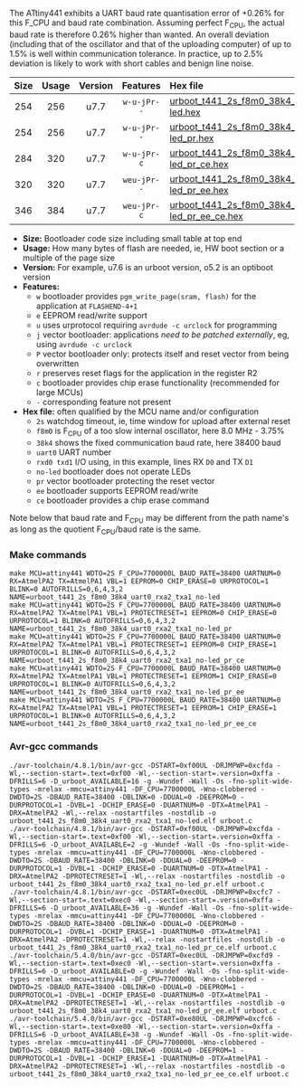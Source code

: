 The ATtiny441 exhibits a UART baud rate quantisation error of +0.26% for this F_CPU and baud rate combination. Assuming perfect F<sub>CPU</sub>, the actual baud rate is therefore 0.26% higher than wanted. An overall deviation (including that of the oscillator and that of the uploading computer) of up to 1.5% is well within communication tolerance. In practice, up to 2.5% deviation is likely to work with short cables and benign line noise.

|Size|Usage|Version|Features|Hex file|
|:-:|:-:|:-:|:-:|:--|
|254|256|u7.7|`w-u-jPr--`|[urboot_t441_2s_f8m0_38k4_uart0_rxa2_txa1_no-led.hex](https://raw.githubusercontent.com/stefanrueger/urboot.hex/main/mcus/attiny441/watchdog_2_s/internal_oscillator_f-3.75%25/%2B8m000000_hz/%2B%2B38k4_baud/uart0_rxa2_txa1/no-led/urboot_t441_2s_f8m0_38k4_uart0_rxa2_txa1_no-led.hex)|
|254|256|u7.7|`w-u-jPr--`|[urboot_t441_2s_f8m0_38k4_uart0_rxa2_txa1_no-led_pr.hex](https://raw.githubusercontent.com/stefanrueger/urboot.hex/main/mcus/attiny441/watchdog_2_s/internal_oscillator_f-3.75%25/%2B8m000000_hz/%2B%2B38k4_baud/uart0_rxa2_txa1/no-led/urboot_t441_2s_f8m0_38k4_uart0_rxa2_txa1_no-led_pr.hex)|
|284|320|u7.7|`w-u-jPr-c`|[urboot_t441_2s_f8m0_38k4_uart0_rxa2_txa1_no-led_pr_ce.hex](https://raw.githubusercontent.com/stefanrueger/urboot.hex/main/mcus/attiny441/watchdog_2_s/internal_oscillator_f-3.75%25/%2B8m000000_hz/%2B%2B38k4_baud/uart0_rxa2_txa1/no-led/urboot_t441_2s_f8m0_38k4_uart0_rxa2_txa1_no-led_pr_ce.hex)|
|320|320|u7.7|`weu-jPr--`|[urboot_t441_2s_f8m0_38k4_uart0_rxa2_txa1_no-led_pr_ee.hex](https://raw.githubusercontent.com/stefanrueger/urboot.hex/main/mcus/attiny441/watchdog_2_s/internal_oscillator_f-3.75%25/%2B8m000000_hz/%2B%2B38k4_baud/uart0_rxa2_txa1/no-led/urboot_t441_2s_f8m0_38k4_uart0_rxa2_txa1_no-led_pr_ee.hex)|
|346|384|u7.7|`weu-jPr-c`|[urboot_t441_2s_f8m0_38k4_uart0_rxa2_txa1_no-led_pr_ee_ce.hex](https://raw.githubusercontent.com/stefanrueger/urboot.hex/main/mcus/attiny441/watchdog_2_s/internal_oscillator_f-3.75%25/%2B8m000000_hz/%2B%2B38k4_baud/uart0_rxa2_txa1/no-led/urboot_t441_2s_f8m0_38k4_uart0_rxa2_txa1_no-led_pr_ee_ce.hex)|

- **Size:** Bootloader code size including small table at top end
- **Usage:** How many bytes of flash are needed, ie, HW boot section or a multiple of the page size
- **Version:** For example, u7.6 is an urboot version, o5.2 is an optiboot version
- **Features:**
  + `w` bootloader provides `pgm_write_page(sram, flash)` for the application at `FLASHEND-4+1`
  + `e` EEPROM read/write support
  + `u` uses urprotocol requiring `avrdude -c urclock` for programming
  + `j` vector bootloader: applications *need to be patched externally*, eg, using `avrdude -c urclock`
  + `P` vector bootloader only: protects itself and reset vector from being overwritten
  + `r` preserves reset flags for the application in the register R2
  + `c` bootloader provides chip erase functionality (recommended for large MCUs)
  + `-` corresponding feature not present
- **Hex file:** often qualified by the MCU name and/or configuration
  + `2s` watchdog timeout, ie, time window for upload after external reset
  + `f8m0` is F<sub>CPU</sub> of a too slow internal oscillator, here 8.0 MHz - 3.75%
  + `38k4` shows the fixed communication baud rate, here 38400 baud
  + `uart0` UART number
  + `rxd0 txd1` I/O using, in this example, lines RX `D0` and TX `D1`
  + `no-led` bootloader does not operate LEDs
  + `pr` vector bootloader protecting the reset vector
  + `ee` bootloader supports EEPROM read/write
  + `ce` bootloader provides a chip erase command


Note below that baud rate and F<sub>CPU</sub> may be different from the path name's as long as the quotient F<sub>CPU</sub>/baud rate is the same.

### Make commands
```
make MCU=attiny441 WDTO=2S F_CPU=7700000L BAUD_RATE=38400 UARTNUM=0 RX=AtmelPA2 TX=AtmelPA1 VBL=1 EEPROM=0 CHIP_ERASE=0 URPROTOCOL=1 BLINK=0 AUTOFRILLS=0,6,4,3,2 NAME=urboot_t441_2s_f8m0_38k4_uart0_rxa2_txa1_no-led
make MCU=attiny441 WDTO=2S F_CPU=7700000L BAUD_RATE=38400 UARTNUM=0 RX=AtmelPA2 TX=AtmelPA1 VBL=1 PROTECTRESET=1 EEPROM=0 CHIP_ERASE=0 URPROTOCOL=1 BLINK=0 AUTOFRILLS=0,6,4,3,2 NAME=urboot_t441_2s_f8m0_38k4_uart0_rxa2_txa1_no-led_pr
make MCU=attiny441 WDTO=2S F_CPU=7700000L BAUD_RATE=38400 UARTNUM=0 RX=AtmelPA2 TX=AtmelPA1 VBL=1 PROTECTRESET=1 EEPROM=0 CHIP_ERASE=1 URPROTOCOL=1 BLINK=0 AUTOFRILLS=0,6,4,3,2 NAME=urboot_t441_2s_f8m0_38k4_uart0_rxa2_txa1_no-led_pr_ce
make MCU=attiny441 WDTO=2S F_CPU=7700000L BAUD_RATE=38400 UARTNUM=0 RX=AtmelPA2 TX=AtmelPA1 VBL=1 PROTECTRESET=1 EEPROM=1 CHIP_ERASE=0 URPROTOCOL=1 BLINK=0 AUTOFRILLS=0,6,4,3,2 NAME=urboot_t441_2s_f8m0_38k4_uart0_rxa2_txa1_no-led_pr_ee
make MCU=attiny441 WDTO=2S F_CPU=7700000L BAUD_RATE=38400 UARTNUM=0 RX=AtmelPA2 TX=AtmelPA1 VBL=1 PROTECTRESET=1 EEPROM=1 CHIP_ERASE=1 URPROTOCOL=1 BLINK=0 AUTOFRILLS=0,6,4,3,2 NAME=urboot_t441_2s_f8m0_38k4_uart0_rxa2_txa1_no-led_pr_ee_ce
```

### Avr-gcc commands
```
./avr-toolchain/4.8.1/bin/avr-gcc -DSTART=0xf00UL -DRJMPWP=0xcfda -Wl,--section-start=.text=0xf00 -Wl,--section-start=.version=0xffa -DFRILLS=6 -D_urboot_AVAILABLE=16 -g -Wundef -Wall -Os -fno-split-wide-types -mrelax -mmcu=attiny441 -DF_CPU=7700000L -Wno-clobbered -DWDTO=2S -DBAUD_RATE=38400 -DBLINK=0 -DDUAL=0 -DEEPROM=0 -DURPROTOCOL=1 -DVBL=1 -DCHIP_ERASE=0 -DUARTNUM=0 -DTX=AtmelPA1 -DRX=AtmelPA2 -Wl,--relax -nostartfiles -nostdlib -o urboot_t441_2s_f8m0_38k4_uart0_rxa2_txa1_no-led.elf urboot.c
./avr-toolchain/4.8.1/bin/avr-gcc -DSTART=0xf00UL -DRJMPWP=0xcfda -Wl,--section-start=.text=0xf00 -Wl,--section-start=.version=0xffa -DFRILLS=6 -D_urboot_AVAILABLE=2 -g -Wundef -Wall -Os -fno-split-wide-types -mrelax -mmcu=attiny441 -DF_CPU=7700000L -Wno-clobbered -DWDTO=2S -DBAUD_RATE=38400 -DBLINK=0 -DDUAL=0 -DEEPROM=0 -DURPROTOCOL=1 -DVBL=1 -DCHIP_ERASE=0 -DUARTNUM=0 -DTX=AtmelPA1 -DRX=AtmelPA2 -DPROTECTRESET=1 -Wl,--relax -nostartfiles -nostdlib -o urboot_t441_2s_f8m0_38k4_uart0_rxa2_txa1_no-led_pr.elf urboot.c
./avr-toolchain/4.8.1/bin/avr-gcc -DSTART=0xec0UL -DRJMPWP=0xcfc7 -Wl,--section-start=.text=0xec0 -Wl,--section-start=.version=0xffa -DFRILLS=6 -D_urboot_AVAILABLE=36 -g -Wundef -Wall -Os -fno-split-wide-types -mrelax -mmcu=attiny441 -DF_CPU=7700000L -Wno-clobbered -DWDTO=2S -DBAUD_RATE=38400 -DBLINK=0 -DDUAL=0 -DEEPROM=0 -DURPROTOCOL=1 -DVBL=1 -DCHIP_ERASE=1 -DUARTNUM=0 -DTX=AtmelPA1 -DRX=AtmelPA2 -DPROTECTRESET=1 -Wl,--relax -nostartfiles -nostdlib -o urboot_t441_2s_f8m0_38k4_uart0_rxa2_txa1_no-led_pr_ce.elf urboot.c
./avr-toolchain/5.4.0/bin/avr-gcc -DSTART=0xec0UL -DRJMPWP=0xcfd9 -Wl,--section-start=.text=0xec0 -Wl,--section-start=.version=0xffa -DFRILLS=6 -D_urboot_AVAILABLE=0 -g -Wundef -Wall -Os -fno-split-wide-types -mrelax -mmcu=attiny441 -DF_CPU=7700000L -Wno-clobbered -DWDTO=2S -DBAUD_RATE=38400 -DBLINK=0 -DDUAL=0 -DEEPROM=1 -DURPROTOCOL=1 -DVBL=1 -DCHIP_ERASE=0 -DUARTNUM=0 -DTX=AtmelPA1 -DRX=AtmelPA2 -DPROTECTRESET=1 -Wl,--relax -nostartfiles -nostdlib -o urboot_t441_2s_f8m0_38k4_uart0_rxa2_txa1_no-led_pr_ee.elf urboot.c
./avr-toolchain/5.4.0/bin/avr-gcc -DSTART=0xe80UL -DRJMPWP=0xcfc6 -Wl,--section-start=.text=0xe80 -Wl,--section-start=.version=0xffa -DFRILLS=6 -D_urboot_AVAILABLE=38 -g -Wundef -Wall -Os -fno-split-wide-types -mrelax -mmcu=attiny441 -DF_CPU=7700000L -Wno-clobbered -DWDTO=2S -DBAUD_RATE=38400 -DBLINK=0 -DDUAL=0 -DEEPROM=1 -DURPROTOCOL=1 -DVBL=1 -DCHIP_ERASE=1 -DUARTNUM=0 -DTX=AtmelPA1 -DRX=AtmelPA2 -DPROTECTRESET=1 -Wl,--relax -nostartfiles -nostdlib -o urboot_t441_2s_f8m0_38k4_uart0_rxa2_txa1_no-led_pr_ee_ce.elf urboot.c
```

